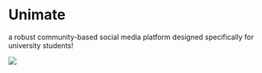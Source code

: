 <h1>Unimate</h1>
<p>a robust community-based social media platform designed specifically for university students!</p>
<img src="https://github.com/iamthanuj/Unimate-WebApp/assets/98619183/9b2ad480-551f-41f3-a111-2960917c680c">
